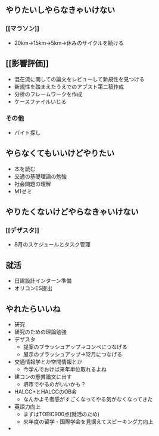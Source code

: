 ## やりたいしやらなきゃいけない

### [[マラソン]]
- 20km→15km→5km→休みのサイクルを続ける

## [[影響評価]]
- 混在流に関しての論文をレビューして新規性を見つける
- 新規性を踏まえたうえでのアブスト第二稿作成
- 分析のフレームワークを作成
- ケースファイルいじる
### その他
- バイト探し

## やらなくてもいいけどやりたい
- 本を読む
- 交通の基礎理論の勉強
- 社会問題の理解
- M1ゼミ

## やりたくないけどやらなきゃいけない
### [[デザスタ]]
- 8月のスケジュールとタスク管理
## 就活
- 日建設計インターン準備
- オリコンES提出
## やれたらいいね
- 研究
- 研究のための理論勉強
- デザスタ
	- 提案のブラッシュアップ→コンペにつなげる
	- 展示のブラッシュアップ→12月につなげる
- 交通情報学とか空間情報とか
	- 今学んでおけば来年単位取れるよね
- 建コンの懸賞論文に出す
	- 堺市でやるのがいいかも？
- HALCC+とHALCCのOB会
	- なんかよそ者感がすごくなってやる気がなくなってきた
- 英語力向上
	- まずはTOEIC900点(就活のため)
	- 来年度の留学・国際学会を見据えてスピーキング力向上
- 
